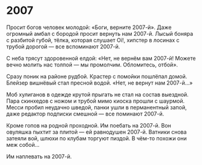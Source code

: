 # 2007
Просит богов человек молодой: «Боги, верните 2007-й». Даже огромный амбал с бородой просит вернуть нам 2007-й. Лысый боняра с разбитой губой, тёлка, которая слушает Oi!, хипстер в лосинах с трубой дорогой — все вспоминают 2007-й.

С неба трясут здоровенной елдой: «Нет, не вернём вам 2007-й! Можете вечно молить нас толпой — мы промолчим. Обломитесь, отбой».

Сразу поник на районе рудбой. Крастер с помойки пошлёпал домой. Блейзер вишнёвый стал пресной водой. «Нет, не вернут нам 2007-й…»

Моб хулиганов в одежде крутой прыгать не стал на состав выездной. Пара скинхедов с ножом и трубой мимо киоска прошли с шаурмой. Месси пробил неудачно шведой, панки ушли в перманентный запой, даже редактор подписки смешной — все поминают 2007-й.

Кроме гопов на родной проходной. Им поебать на 2007-й. Вон овуляшка пыхтит за плитой — ей равнодушен 2007-й. Ватники снова затеяли вой, шлюхи по клубам торгуют пиздой. В чём-то похожи они меж собой… 

Им наплевать на 2007-й.